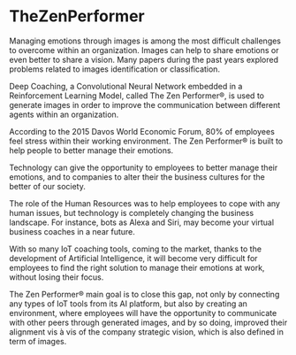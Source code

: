 # TheZenPerformer

Managing emotions through images is among the most difficult challenges to overcome within an organization. Images can help to share emotions or even better to share a vision. Many papers during the past years explored problems related to images identification or classification. 

Deep Coaching, a Convolutional Neural Network embedded in a Reinforcement Learning Model, called The Zen Performer®, is used to generate images in order to improve the communication between different agents within an organization.

According to the 2015 Davos World Economic Forum, 80% of employees feel stress within their working environment. The Zen Performer® is built to help people to better manage their emotions.

Technology can give the opportunity to employees to better manage their emotions, and to companies to alter their the business cultures for the better of our society. 

The role of the Human Resources was to help employees to cope with any human issues, but technology is completely changing the business landscape. For instance, bots as Alexa and Siri, may become your  virtual business coaches in a near future.

With so many IoT coaching tools, coming to the market, thanks to the development of Artificial Intelligence, it will become very difficult for employees to find the right solution to manage their emotions at work, without losing their focus.

The Zen Performer® main goal is to close this gap, not only by connecting any types of IoT tools from its AI platform, but also by creating an environment, where employees will have the opportunity to communicate with other peers through generated images, and by so doing,  improved their  alignment vis à vis of the company strategic vision, which is also defined in term of images.
